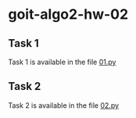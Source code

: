 # goit-algo2-hw-02

## Task 1

Task 1 is available in the file [01.py](./01.py)

## Task 2

Task 2 is available in the file [02.py](./02.py)
